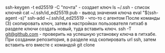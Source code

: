 ssh-keygen -t ed25519 -C "почта" - создает ключ
ls ~/.ssh - список ключей
cat ~/.ssh/id_ed25519.pub - вывод значения ключа
eval "$(ssh-agent -s)"
ssh-add ~/.ssh/id_ed25519 - что-то с агентом
После команды (3) скопировать ключ, затем в настройках пользователя гитхаб в разделе ключи создать новый, туда
вставить ключ.
ssh -T git@github.com - проверить на успешную установку ключа в гитхабе.
При создании репозитория, в разделе код скопировать url ssh, затем вставить его вместе с командой
git clone <url>
